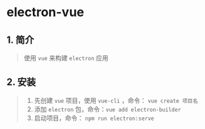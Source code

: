 # electron-vue

## 1. 简介
> 使用 `vue` 来构建  `electron` 应用

## 2. 安装

> 1. 先创建 `vue` 项目，使用 `vue-cli` ，命令： `vue create 项目名`
> 2. 添加 `electron` 包，命令：`vue add electron-builder`
> 3. 启动项目，命令： `npm run electron:serve`
